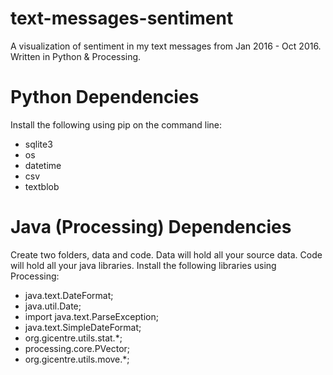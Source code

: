# text-messages-sentiment
A visualization of sentiment in my text messages from Jan 2016 - Oct 2016. Written in Python &amp; Processing.

# Python Dependencies

Install the following using pip on the command line:
* sqlite3
* os
* datetime
* csv
* textblob

# Java (Processing) Dependencies

Create two folders, data and code. Data will hold all your source data. Code will hold all your java libraries. Install the following libraries using Processing:
* java.text.DateFormat;
* java.util.Date;
* import java.text.ParseException;
* java.text.SimpleDateFormat;
* org.gicentre.utils.stat.*;
* processing.core.PVector;
* org.gicentre.utils.move.*;
